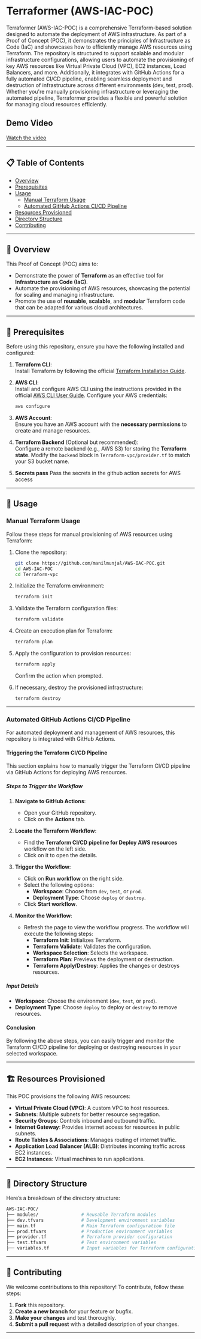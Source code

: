 # Terraformer (AWS-IAC-POC)

Terraformer (AWS-IAC-POC) is a comprehensive Terraform-based solution designed to automate the deployment of AWS infrastructure. As part of a Proof of Concept (POC), it demonstrates the principles of Infrastructure as Code (IaC) and showcases how to efficiently manage AWS resources using Terraform. The repository is structured to support scalable and modular infrastructure configurations, allowing users to automate the provisioning of key AWS resources like Virtual Private Cloud (VPC), EC2 instances, Load Balancers, and more. Additionally, it integrates with GitHub Actions for a fully automated CI/CD pipeline, enabling seamless deployment and destruction of infrastructure across different environments (dev, test, prod). Whether you're manually provisioning infrastructure or leveraging the automated pipeline, Terraformer provides a flexible and powerful solution for managing cloud resources efficiently.


## Demo Video
[Watch the video](./TrafficFlow.mp4)

---

## 📋 Table of Contents

- [Overview](#-overview)
- [Prerequisites](#-prerequisites)
- [Usage](#-usage)
  - [Manual Terraform Usage](#manual-terraform-usage)
  - [Automated GitHub Actions CI/CD Pipeline](#automated-github-actions-cicd-pipeline)
- [Resources Provisioned](#%EF%B8%8F-resources-provisioned)
- [Directory Structure](#-directory-structure)
- [Contributing](#-contributing)

---

## 📖 Overview

This Proof of Concept (POC) aims to:

- Demonstrate the power of **Terraform** as an effective tool for **Infrastructure as Code (IaC)**.
- Automate the provisioning of AWS resources, showcasing the potential for scaling and managing infrastructure.
- Promote the use of **reusable**, **scalable**, and **modular** Terraform code that can be adapted for various cloud architectures.

---

## 🔧 Prerequisites

Before using this repository, ensure you have the following installed and configured:

1. **Terraform CLI**:  
   Install Terraform by following the official [Terraform Installation Guide](https://developer.hashicorp.com/terraform/tutorials/aws-get-started/install-cli).
   
2. **AWS CLI**:  
   Install and configure AWS CLI using the instructions provided in the official [AWS CLI User Guide](https://aws.amazon.com/cli/).
   Configure your AWS credentials:
   ```bash
   aws configure

3. **AWS Account**:  
   Ensure you have an AWS account with the **necessary permissions** to create and manage resources.

4. **Terraform Backend** (Optional but recommended):  
   Configure a remote backend (e.g., AWS S3) for storing the **Terraform state**. Modify the `backend` block in `Terraform-vpc/provider.tf` to match your S3 bucket name.

5. **Secrets pass**
    Pass the secrets in the github action secrets for AWS access

---

## 🚀 Usage

### Manual Terraform Usage

Follow these steps for manual provisioning of AWS resources using Terraform:

1. Clone the repository:

   ```bash
   git clone https://github.com/manilmunjal/AWS-IAC-POC.git
   cd AWS-IAC-POC
   cd Terraform-vpc
   ```

2. Initialize the Terraform environment:

   ```bash
   terraform init
   ```

3. Validate the Terraform configuration files:

   ```bash
   terraform validate
   ```

4. Create an execution plan for Terraform:

   ```bash
   terraform plan
   ```

5. Apply the configuration to provision resources:

   ```bash
   terraform apply
   ```

   Confirm the action when prompted.

6. If necessary, destroy the provisioned infrastructure:

   ```bash
   terraform destroy
   ```

---

### Automated GitHub Actions CI/CD Pipeline

For automated deployment and management of AWS resources, this repository is integrated with GitHub Actions.

#### Triggering the Terraform CI/CD Pipeline

This section explains how to manually trigger the Terraform CI/CD pipeline via GitHub Actions for deploying AWS resources.

##### **Steps to Trigger the Workflow**

1. **Navigate to GitHub Actions**:
   - Open your GitHub repository.
   - Click on the **Actions** tab.

2. **Locate the Terraform Workflow**:
   - Find the **Terraform CI/CD pipeline for Deploy AWS resources** workflow on the left side.
   - Click on it to open the details.

3. **Trigger the Workflow**:
   - Click on **Run workflow** on the right side.
   - Select the following options:
     - **Workspace**: Choose from `dev`, `test`, or `prod`.
     - **Deployment Type**: Choose `deploy` or `destroy`.
   - Click **Start workflow**.

4. **Monitor the Workflow**:
   - Refresh the page to view the workflow progress. The workflow will execute the following steps:
     - **Terraform Init**: Initializes Terraform.
     - **Terraform Validate**: Validates the configuration.
     - **Workspace Selection**: Selects the workspace.
     - **Terraform Plan**: Previews the deployment or destruction.
     - **Terraform Apply/Destroy**: Applies the changes or destroys resources.

##### **Input Details**

- **Workspace**: Choose the environment (`dev`, `test`, or `prod`).
- **Deployment Type**: Choose `deploy` to deploy or `destroy` to remove resources.

#### **Conclusion**

By following the above steps, you can easily trigger and monitor the Terraform CI/CD pipeline for deploying or destroying resources in your selected workspace.

---

## 🏗️ Resources Provisioned

This POC provisions the following AWS resources:

- **Virtual Private Cloud (VPC)**: A custom VPC to host resources.
- **Subnets**: Multiple subnets for better resource segregation.
- **Security Groups**: Controls inbound and outbound traffic.
- **Internet Gateway**: Provides internet access for resources in public subnets.
- **Route Tables & Associations**: Manages routing of internet traffic.
- **Application Load Balancer (ALB)**: Distributes incoming traffic across EC2 instances.
- **EC2 Instances**: Virtual machines to run applications.

---

## 📂 Directory Structure

Here’s a breakdown of the directory structure:

```bash
AWS-IAC-POC/
├── modules/                # Reusable Terraform modules
├── dev.tfvars              # Development environment variables
├── main.tf                 # Main Terraform configuration file
├── prod.tfvars             # Production environment variables
├── provider.tf             # Terraform provider configuration
├── test.tfvars             # Test environment variables
├── variables.tf            # Input variables for Terraform configurations
```

---

## 🤝 Contributing

We welcome contributions to this repository! To contribute, follow these steps:

1. **Fork** this repository.
2. **Create a new branch** for your feature or bugfix.
3. **Make your changes** and test thoroughly.
4. **Submit a pull request** with a detailed description of your changes.

---

